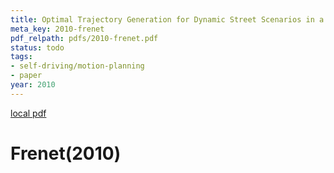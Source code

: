 ```yaml
---
title: Optimal Trajectory Generation for Dynamic Street Scenarios in a Frenet Frame
meta_key: 2010-frenet
pdf_relpath: pdfs/2010-frenet.pdf
status: todo
tags:
- self-driving/motion-planning
- paper
year: 2010
---
```


[local pdf](../../../pdfs/2010-frenet.pdf)

# Frenet(2010)
